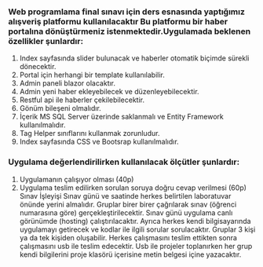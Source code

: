 ﻿### Web programlama final sınavı için ders esnasında yaptığımız alışveriş platformu kullanılacaktır Bu platformu bir haber portalına dönüştürmeniz istenmektedir.Uygulamada beklenen özellikler şunlardır:

1. Index sayfasında slider bulunacak ve haberler otomatik biçimde sürekli dönecektir.
2. Portal için herhangi bir template kullanılabilir.
3. Admin paneli blazor olacaktır.
4. Admin yeni haber ekleyebilecek ve düzenleyebilecektir.
5. Restful api ile haberler çekilebilecektir.
6. Gönüm bileşeni olmalıdır.
7. İçerik MS SQL Server üzerinde saklanmalı ve Entity Framework kullanılmalıdır.
8. Tag Helper sınıflarını kullanmak zorunludur.
9. Index sayfasında CSS ve Bootsrap kullanılmalıdır.

### Uygulama değerlendirilirken kullanılacak ölçütler şunlardır:

1. Uygulamanın çalışıyor olması (40p)
2. Uygulama teslim edilirken sorulan soruya doğru cevap verilmesi (60p)
   Sınav İşleyişi Sınav günü ve saatinde herkes belirtilen laboratuvar önünde yerini almalıdır. Gruplar birer birer
   çağrılarak sınav (öğrenci numarasına göre) gerçekleştirilecektir. Sınav günü uygulama canlı görünümde (hosting)
   çalıştırılacaktır. Ayrıca herkes kendi bilgisayarında uygulamayı getirecek ve kodlar ile ilgili sorular sorulacaktır.
   Gruplar 3 kişi ya da tek kişiden oluşabilir. Herkes çalışmasını teslim ettikten sonra çalışmasını usb ile teslim
   edecektir. Usb ile projeler toplanırken her grup kendi bilgilerini proje klasörü içerisine metin belgesi içine
   yazacaktır. 